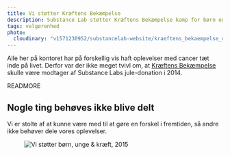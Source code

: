 ```yaml
---
title: Vi støtter Kræftens Bekæmpelse
description: Substance Lab støtter Kræftens Bekæmpelse kamp for børn og unge
tags: velgørenhed
photo:
  cloudinary: "v1571230952/substancelab-website/kraeftens_bekaempelse_diplom"
---
```

Alle her på kontoret har på forskellig vis haft oplevelser med cancer tæt inde på livet. Derfor var der ikke meget tvivl om, at [Kræftens Bekæmpelse](http://www.cancer.dk/) skulle være modtager af Substance Labs jule-donation i 2014.

READMORE

## Nogle ting behøves ikke blive delt

Vi er stolte af at kunne være med til at gøre en forskel i fremtiden, så andre ikke behøver dele vores oplevelser.

<figure><img src="/images/articles/kraeftens_bekaempelse_2014.png" alt="Vi støtter børn, unge &amp; kræft, 2015"></figure>

